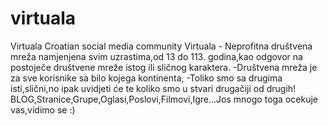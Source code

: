 # virtuala
Virtuala Croatian social media community
Virtuala - Neprofitna društvena mreža namjenjena svim uzrastima,od 13 do 113. godina,kao odgovor na postoječe društvene mreže istog ili sličnog karaktera.
-Društvena mreža je za sve korisnike sa bilo kojega kontinenta, -Toliko smo sa drugima isti,slični,no ipak uvidjeti će te koliko smo u stvari drugačiji od drugih!
BLOG,Stranice,Grupe,Oglasi,Poslovi,Filmovi,Igre...Jos mnogo toga ocekuje vas,vidimo se :)
